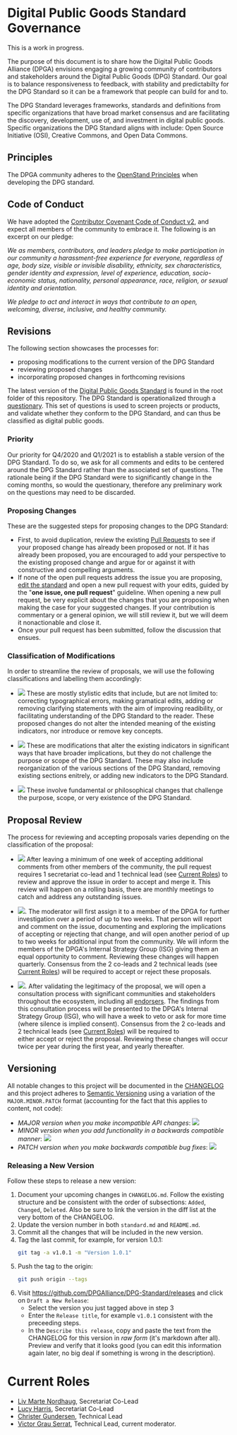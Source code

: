# Digital Public Goods Standard Governance

This is a work in progress. 

The purpose of this document is to share how the Digital Public Goods Alliance (DPGA) envisions engaging a growing community of contributors and stakeholders around the Digital Public Goods (DPG) Standard. Our goal is to balance responsiveness to feedback, with stability and predictabilty for the DPG Standard so it can be a framework that people can build for and to.

The DPG Standard leverages frameworks, standards and definitions from specific organizations that have broad market consensus and are facilitating the discovery, development, use of, and investment in digital public goods. Specific organizations the DPG Standard aligns with include: Open Source Initiative (OSI), Creative Commons, and Open Data Commons.

## Principles

The DPGA community adheres to the [OpenStand Principles](openstand.md) when developing the DPG standard.

## Code of Conduct

We have adopted the [Contributor Covenant Code of Conduct v2](CODE_OF_CONDUCT.md), and expect all members of the
community to embrace it. The following is an excerpt on our pledge:

*We as members, contributors, and leaders pledge to make participation in our community a harassment-free experience for everyone, regardless of age, body size, visible or invisible disability, ethnicity, sex characteristics, gender identity and expression, level of experience, education, socio-economic status, nationality, personal appearance, race, religion, or sexual identity and orientation.*

*We pledge to act and interact in ways that contribute to an open, welcoming, diverse, inclusive, and healthy community.*

## Revisions

The following section showcases the processes for:
* proposing modifications to the current version of the DPG Standard 
* reviewing proposed changes 
* incorporating proposed changes in forthcoming revisions

The latest version of the [Digital Public Goods Standard](standard.md) is found in the root folder of this repository. 
The DPG Standard is operationalized through a [questionary](standard-questions.md). This set of questions is used to screen 
projects or products, and validate whether they conform to the DPG Standard, and can thus be classified as digital public goods.

### Priority

Our priority for Q4/2020 and Q1/2021 is to establish a stable version of the DPG Standard. To do so, we ask for all comments and edits to be centered around the DPG Standard 
rather than the associated set of questions. The rationale being if the DPG Standard were to significantly change in the coming
months, so would the questionary, therefore any preliminary work on the questions may need to be discarded.

### Proposing Changes

These are the suggested steps for proposing changes to the DPG Standard:
- First, to avoid duplication, review the existing [Pull Requests](https://github.com/DPGAlliance/DPG-Standard/pulls) to see if your proposed change
has already been proposed or not. If it has already been proposed, you are encouraged to add your perspective
to the existing proposed change and argue for or against it with constructive and compelling arguments.
- If none of the open pull requests address the issue you are proposing, 
[edit the standard](https://github.com/DPGAlliance/DPG-Standard/edit/master/standard.md) and open a new pull request with your edits, guided by the "**one issue, one pull request**" guideline.
When opening a new pull request, be very explicit about the changes that you are proposing when making the case for your suggested changes. If your
contribution is commentary or a general opinion, we will still review it, but we will deem it nonactionable and close it.
- Once your pull request has been submitted, follow the discussion that ensues.

### Classification of Modifications

In order to streamline the review of proposals, we will use the following classifications and labelling them accordingly:

* [![](https://img.shields.io/badge/-minor_fix-c5def5)](https://github.com/DPGAlliance/DPG-Standard/pulls?q=is%3Apr+is%3Aopen+label%3A%22minor+fix%22) These 
are mostly stylistic edits that include, but are not limited to: correcting typographical errors, making gramatical edits, adding or removing clarifying
statements with the aim of improving readibility, or facilitating understanding of the DPG Standard to the reader. These proposed changes do not alter the 
intended meaning of the existing indicators, nor introduce or remove key concepts.

* [![](https://img.shields.io/badge/-major_change-FFA500)](https://github.com/DPGAlliance/DPG-Standard/labels/major%20change) These are modifications 
that alter the existing indicators in significant ways that have broader implications, but they do not challenge the purpose or scope of the DPG Standard.
These may also include reorganization of the various sections of the DPG Standard, removing existing sections enitrely, or adding new indicators to the DPG Standard.

* [![](https://img.shields.io/badge/-fundamental-b60205)](https://github.com/DPGAlliance/DPG-Standard/labels/fundamental) These involve
fundamental or philosophical changes that challenge the purpose, scope, or very existence of the DPG Standard.

## Proposal Review

The process for reviewing and accepting proposals varies depending on the classification of the proposal:

* [![](https://img.shields.io/badge/-minor_fix-c5def5)](https://github.com/DPGAlliance/DPG-Standard/pulls?q=is%3Apr+is%3Aopen+label%3A%22minor+fix%22) After
leaving a minimum of one week of accepting additional comments from other members of the community, the pull request requires 1 secretariat co-lead and 1 technical
lead (see [Current Roles](#current-roles)) to review and approve the issue in order to accept and merge it. This review will happen on a rolling basis, there 
are monthly meetings to catch and address any outstanding issues.

* [![](https://img.shields.io/badge/-major_change-FFA500)](https://github.com/DPGAlliance/DPG-Standard/labels/major%20change). The moderator will first assign it
to a member of the DPGA for further investigation over a period of up to two weeks. That person will report and comment on the issue, documenting and exploring
the implications of accepting or rejecting that change, and will open another period of up to two weeks for additional input from the community. We will inform
the members of the DPGA's Internal Strategy Group (ISG) giving them an equal opportunity to comment. Reviewing these changes will happen quarterly. Consensus from the 2 co-leads and 2 technical leads 
(see [Current Roles](#current-roles)) will be required to accept or reject these proposals.

* [![](https://img.shields.io/badge/-fundamental-b60205)](https://github.com/DPGAlliance/DPG-Standard/labels/fundamental). After validating the legitimacy of the 
proposal, we will open a consultation process with significant communities and stakeholders throughout the ecosystem, including all [endorsers](endorsement.md).
The findings from this consultation process will be presented to the DPGA's Internal Strategy Group (ISG), who will have a week to veto or ask for more time
(where silence is implied consent). Consensus from the 2 co-leads and 2 technical leads (see [Current Roles](#current-roles)) will be required to  
either accept or reject the proposal. Reviewing these changes will occur twice per year during the first year, and yearly thereafter.

## Versioning

All notable changes to this project will be documented in the [CHANGELOG](CHANGELOG.md) 
and this project adheres to [Semantic Versioning](https://semver.org/spec/v2.0.0.html) using a variation of the `MAJOR.MINOR.PATCH` format (accounting for the fact that this applies to content, not code):

* *MAJOR version when you make incompatible API changes*: [![](https://img.shields.io/badge/-fundamental-b60205)](https://github.com/DPGAlliance/DPG-Standard/labels/fundamental)
* *MINOR version when you add functionality in a backwards compatible manner*: [![](https://img.shields.io/badge/-major_change-FFA500)](https://github.com/DPGAlliance/DPG-Standard/labels/major%20change)
* *PATCH version when you make backwards compatible bug fixes*: [![](https://img.shields.io/badge/-minor_fix-c5def5)](https://github.com/DPGAlliance/DPG-Standard/pulls?q=is%3Apr+is%3Aopen+label%3A%22minor+fix%22)

### Releasing a New Version

Follow these steps to release a new version:

1. Document your upcoming changes in `CHANGELOG.md`. Follow the existing structure and be consistent with the order of subsections: `Added`, `Changed`, `Deleted`. Also be sure to link the version in the diff list at the very bottom of the CHANGELOG.
2. Update the version number in both `standard.md` and `README.md`.
3. Commit all the changes that will be included in the new version.
4. Tag the last commit, for example, for version 1.0.1:
    ```bash
    git tag -a v1.0.1 -m "Version 1.0.1"
    ```
5. Push the tag to the origin:
    ```bash
    git push origin --tags
    ```
6. Visit https://github.com/DPGAlliance/DPG-Standard/releases and click on `Draft a New Release`:
    - Select the version you just tagged above in step 3
    - Enter the `Release title`, for example `v1.0.1` consistent with the preceeding steps.
    - In the `Describe this release`, copy and paste the text from the CHANGELOG for this version in *raw form* (it's markdown after all). Preview and verify that it looks good (you can edit this information again later, no big deal if something is wrong in the description).

# Current Roles

* [Liv Marte Nordhaug](https://github.com/livmarte), Secretariat Co-Lead
* [Lucy Harris](https://github.com/lucyeoh), Secretariat Co-Lead
* [Christer Gundersen](https://github.com/christer-io), Technical Lead
* [Victor Grau Serrat](https://github.com/lacabra), Technical Lead, current moderator.
